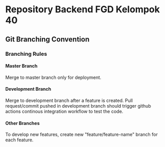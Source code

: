 # Repository Backend FGD Kelompok 40

## Git Branching Convention
### Branching Rules
#### Master Branch
Merge to master branch only for deployment.
#### Development Branch
Merge to development branch after a feature is created. Pull request/commit pushed in development branch should trigger github actions continous integration workflow to test the code.
#### Other Branches
To develop new features, create new "feature/feature-name" branch for each feature.